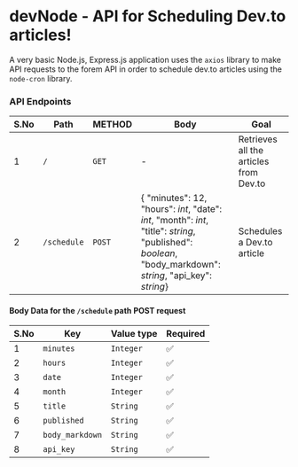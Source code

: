 # devNode - API for Scheduling Dev.to articles!

A very basic Node.js, Express.js application uses the `axios` library to make API requests to the forem API in order to schedule dev.to articles using the `node-cron` library.

### API Endpoints

| S.No | Path | METHOD | Body | Goal | 
| --- | --- | --- | --- | --- |
| 1 | `/` | `GET` | - | Retrieves all the articles from Dev.to |
| 2 | `/schedule` | `POST` | { "minutes": 12, "hours": *int*, "date": *int*, "month": *int*, "title": *string*, "published": *boolean*, "body_markdown": *string*, "api_key": *string*} | Schedules a Dev.to article | 

#### Body Data for the `/schedule` path POST request

| S.No | Key | Value type | Required | 
| --- | --- | --- | --- |
| 1 | `minutes` | `Integer` | ✅ |
| 2 | `hours` | `Integer` | ✅ |
| 3 | `date` | `Integer` | ✅ |
| 4 | `month` | `Integer` | ✅ |
| 5 | `title` | `String` | ✅ |
| 6 | `published` | `String` | ✅ |
| 7 | `body_markdown` | `String` | ✅ |
| 8 | `api_key` | `String` | ✅ |
